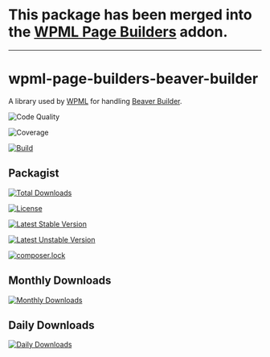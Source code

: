 # This package has been merged into the [WPML Page Builders](https://git.onthegosystems.com/glue-plugins/wpml/wpml-page-builders) addon.

----

# wpml-page-builders-beaver-builder
A library used by [WPML](https://wpml.org) for handling [Beaver Builder](https://wpml.org/documentation/plugins-compatibility/beaver-builder/).

![Code Quality](https://scrutinizer-ci.com/g/OnTheGoSystems/wpml-page-builders-beaver-builder/badges/quality-score.png?b=master)

![Coverage](https://scrutinizer-ci.com/g/OnTheGoSystems/wpml-page-builders-beaver-builder/badges/coverage.png?b=master)

[![Build](https://scrutinizer-ci.com/g/OnTheGoSystems/wpml-page-builders-beaver-builder/badges/build.png?b=master)](https://scrutinizer-ci.com/g/OnTheGoSystems/wpml-page-builders-beaver-builder/build-status/master)

## Packagist

[![Total Downloads](https://poser.pugx.org/wpml/page-builders-beaver-builder/downloads)](https://packagist.org/packages/wpml/page-builders-beaver-builder)

[![License](https://poser.pugx.org/wpml/page-builders-beaver-builder/license)](https://packagist.org/packages/wpml/page-builders-beaver-builder)

[![Latest Stable Version](https://poser.pugx.org/wpml/page-builders-beaver-builder/v/stable)](https://packagist.org/packages/wpml/page-builders-beaver-builder)

[![Latest Unstable Version](https://poser.pugx.org/wpml/page-builders-beaver-builder/v/unstable)](https://packagist.org/packages/wpml/page-builders-beaver-builder)

[![composer.lock](https://poser.pugx.org/wpml/page-builders-beaver-builder/composerlock)](https://packagist.org/packages/wpml/page-builders-beaver-builder)

## Monthly Downloads
[![Monthly Downloads](https://poser.pugx.org/wpml/page-builders-beaver-builder/d/monthly)](https://packagist.org/packages/wpml/page-builders-beaver-builder)

## Daily Downloads
[![Daily Downloads](https://poser.pugx.org/wpml/page-builders-beaver-builder/d/daily)](https://packagist.org/packages/wpml/page-builders-beaver-builder)
